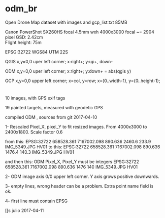 # odm_br
Open Drone Map dataset with images and  gcp_list.txt 85MB

Canon PowerShot SX260HS focal 4.5mm wxh 4000x3000 focal ~= 2904 pixel
GSD: 2.42cm  
Flight height: 75m

EPSG:32722 WGS84 UTM 22S

QGIS x,y=0,0 uper left corner; x:right+; y:up+, down-

ODM x,y=0,0 uper left corner; x:right+; y:down+ = abs(qgis y)

GCP x,y=0,0 upper left corner;  x=col, y=row; x={0..width-1}, y={0..height-1};
#
10 images, with GPS exif tags

19 painted targets, measured with geodetic GPS

compiled ODM , sources from git 2017-04-10

1- Rescaled Pixel_X, pixel_Y to fit resized images. From 4000x3000 to 2400x1800. 
Scale factor 0.6

from this:
EPSG:32722
658528.361 7167002.098 890.636 2460.6 233.9 IMG_5349.JPG HV01
to this:
EPSG:32722
658528.361 7167002.098 890.636 1476.4 140.3 IMG_5349.JPG HV01

and then this: ODM Pixel_X, Pixel_Y must be integers
EPSG:32722
658528.361 7167002.098 890.636  1476  140  IMG_5349.JPG HV01


2- ODM image axis 0/0 upper left corner. 
Y axis grows positive downwards.

3- empty lines, wrong header can be a problem. Extra point name field is ok.

4- first line must contain EPSG

[]s
julio
2017-04-11
